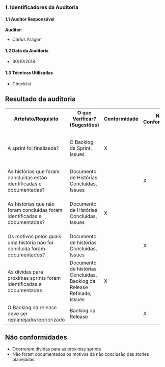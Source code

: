 ### 1. Identificadores da Auditoria

#### 1.1 Auditor Responsável

**Auditor**:

- Carlos Aragon

#### 1.2 Data da Auditoria

- 30/10/2018

#### 1.3 Técnicas Utilizadas

* Checklist

## Resultado da auditoria

<table>
  <tr>
    <th>Artefato/Requisito</th>
    <th>O que Verificar? (Sugestões)</th>
    <th>Conformidade</th>
    <th>Não Conformidade</th>
    <th>Observação</th>
    <th>Evidências</th>
  </tr>
  <tr>
    <td>A sprint foi finalizada?</td>
    <td>O Backlog da Sprint, Issues</td>
    <td>X</td>
    <td></td>
    <td></td>
    <td>Podem ser visualizados no repositório da disciplina, https://github.com/MPS-FGA/Grimorio-do-Mestre/</td>
  </tr>
  <tr>
    <td>As histórias que foram concluídas estão identificadas e documentadas?</td>
    <td>Documento de Histórias Concluídas, Issues</td>
    <td></td>
    <td>X</td>
    <td></td>
    <td></td>
  </tr>
  <tr>
    <td>As histórias que não foram concluídas foram identificadas e documentadas?</td>
    <td>Documento de Histórias Concluídas, Issues</td>
    <td>X</td>
    <td></td>
    <td></td>
    <td>Podem ser visualizados no repositório da disciplina, https://github.com/MPS-FGA/Grimorio-do-Mestre/</td>
  </tr>
  <tr>
    <td> Os motivos pelos quais uma história não foi concluída foram documentados?</td>
    <td> Documento de histórias Concluídas, Issues </td>
    <td></td>
    <td>X</td>
    <td></td>
    <td>https://github.com/MPS-FGA/Grimorio-do-Mestre/</td>
  </tr>
  <tr>
    <td> As dívidas para próximas sprints foram identificadas e documentadas</td>
    <td> Documento de histórias Concluídas, Backlog da Release Refinado, Issues </td>
    <td>X</td>
    <td></td>
    <td></td>
    <td>Podem ser visualizados no repositório da disciplina, https://github.com/MPS-FGA/Grimorio-do-Mestre/</td>
  </tr>
  <tr>
    <td> O Backlog da release deve ser replanejado/repriorizado</td>
    <td> Backlog da Release </td>
    <td></td>
    <td>X</td>
    <td></td>
    <td></td>
  </tr>
</table>

## Não conformidades
- Ocorreram dividas para as proximas sprints
- Não foram documentados os motivos da não conclusão das stories planejadas